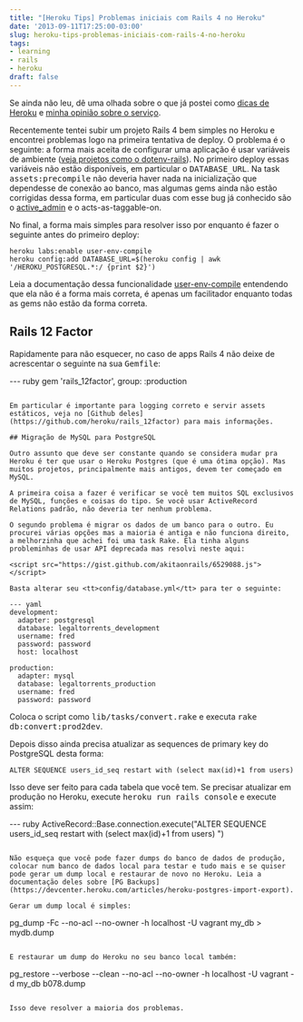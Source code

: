 ```yaml
---
title: "[Heroku Tips] Problemas iniciais com Rails 4 no Heroku"
date: '2013-09-11T17:25:00-03:00'
slug: heroku-tips-problemas-iniciais-com-rails-4-no-heroku
tags:
- learning
- rails
- heroku
draft: false
---
```


Se ainda não leu, dê uma olhada sobre o que já postei como [dicas de Heroku](http://www.akitaonrails.com/2012/04/20/heroku-tips-enciclopedia-do-heroku) e [minha opinião sobre o serviço](http://www.akitaonrails.com/2013/05/02/opcoes-de-hospedagem-rails-heroku#.Ui81gWRgZ3Y).

Recentemente tentei subir um projeto Rails 4 bem simples no Heroku e encontrei problemas logo na primeira tentativa de deploy. O problema é o seguinte: a forma mais aceita de configurar uma aplicação é usar variáveis de ambiente ([veja projetos como o dotenv-rails](https://github.com/bkeepers/dotenv)). No primeiro deploy essas variáveis não estão disponíveis, em particular o <tt>DATABASE_URL</tt>. Na task <tt>assets:precompile</tt> não deveria haver nada na inicialização que dependesse de conexão ao banco, mas algumas gems ainda não estão corrigidas dessa forma, em particular duas com esse bug já conhecido são o [active_admin](https://github.com/gregbell/active_admin/issues/2342#issuecomment-23109359) e o acts-as-taggable-on.

No final, a forma mais simples para resolver isso por enquanto é fazer o seguinte antes do primeiro deploy:

```
heroku labs:enable user-env-compile
heroku config:add DATABASE_URL=$(heroku config | awk '/HEROKU_POSTGRESQL.*:/ {print $2}')
```

Leia a documentação dessa funcionalidade [user-env-compile](https://devcenter.heroku.com/articles/labs-user-env-compile) entendendo que ela não é a forma mais correta, é apenas um facilitador enquanto todas as gems não estão da forma correta.

## Rails 12 Factor

Rapidamente para não esquecer, no caso de apps Rails 4 não deixe de acrescentar o seguinte na sua <tt>Gemfile</tt>:

--- ruby
gem 'rails_12factor', group: :production
```

Em particular é importante para logging correto e servir assets estáticos, veja no [Github deles](https://github.com/heroku/rails_12factor) para mais informações.

## Migração de MySQL para PostgreSQL

Outro assunto que deve ser constante quando se considera mudar pra Heroku é ter que usar o Heroku Postgres (que é uma ótima opção). Mas muitos projetos, principalmente mais antigos, devem ter começado em MySQL.

A primeira coisa a fazer é verificar se você tem muitos SQL exclusivos de MySQL, funções e coisas do tipo. Se você usar ActiveRecord Relations padrão, não deveria ter nenhum problema.

O segundo problema é migrar os dados de um banco para o outro. Eu procurei várias opções mas a maioria é antiga e não funciona direito, a melhorzinha que achei foi uma task Rake. Ela tinha alguns probleminhas de usar API deprecada mas resolvi neste aqui:

<script src="https://gist.github.com/akitaonrails/6529088.js"></script>

Basta alterar seu <tt>config/database.yml</tt> para ter o seguinte:

--- yaml
development:
  adapter: postgresql
  database: legaltorrents_development
  username: fred
  password: password
  host: localhost

production:
  adapter: mysql
  database: legaltorrents_production
  username: fred
  password: password
```

Coloca o script como <tt>lib/tasks/convert.rake</tt> e executa <tt>rake db:convert:prod2dev</tt>.

Depois disso ainda precisa atualizar as sequences de primary key do PostgreSQL desta forma:

```
ALTER SEQUENCE users_id_seq restart with (select max(id)+1 from users) 
```

Isso deve ser feito para cada tabela que você tem. Se precisar atualizar em produção no Heroku, execute <tt>heroku run rails console</tt> e execute assim:

--- ruby
ActiveRecord::Base.connection.execute("ALTER SEQUENCE users_id_seq restart with (select max(id)+1 from users) ")
```

Não esqueça que você pode fazer dumps do banco de dados de produção, colocar num banco de dados local para testar e tudo mais e se quiser pode gerar um dump local e restaurar de novo no Heroku. Leia a documentação deles sobre [PG Backups](https://devcenter.heroku.com/articles/heroku-postgres-import-export).

Gerar um dump local é simples:

```
pg_dump -Fc --no-acl --no-owner -h localhost -U vagrant my_db > mydb.dump
```

E restaurar um dump do Heroku no seu banco local também:

```
pg_restore --verbose --clean --no-acl --no-owner -h localhost -U vagrant -d my_db b078.dump
```

Isso deve resolver a maioria dos problemas.
